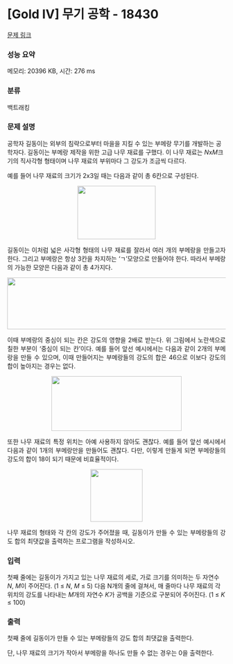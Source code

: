 # [Gold IV] 무기 공학 - 18430 

[문제 링크](https://www.acmicpc.net/problem/18430) 

### 성능 요약

메모리: 20396 KB, 시간: 276 ms

### 분류

백트래킹

### 문제 설명

<p>공학자 길동이는 외부의 침략으로부터 마을을 지킬 수 있는 부메랑 무기를 개발하는 공학자다. 길동이는 부메랑 제작을 위한 고급 나무 재료를 구했다. 이 나무 재료는 <em>N</em>x<em>M</em>크기의 직사각형 형태이며 나무 재료의 부위마다 그 강도가 조금씩 다르다.</p>

<p>예를 들어 나무 재료의 크기가 2x3일 때는 다음과 같이 총 6칸으로 구성된다.</p>

<p style="text-align: center;"><img alt="" src="" style="width: 180px; height: 123px;"></p>

<p style="text-align: justify;">길동이는 이처럼 넓은 사각형 형태의 나무 재료를 잘라서 여러 개의 부메랑을 만들고자 한다. 그리고 부메랑은 항상 3칸을 차지하는 ‘ㄱ’모양으로 만들어야 한다. 따라서 부메랑의 가능한 모양은 다음과 같이 총 4가지다.</p>

<p style="text-align: center;"><img alt="" src="" style="height: 119px; width: 600px;"></p>

<p style="text-align: justify;">이때 부메랑의 중심이 되는 칸은 강도의 영향을 2배로 받는다. 위 그림에서 노란색으로 칠한 부분이 ‘중심이 되는 칸’이다. 예를 들어 앞선 예시에서는 다음과 같이 2개의 부메랑을 만들 수 있으며, 이때 만들어지는 부메랑들의 강도의 합은 46으로 이보다 강도의 합이 높아지는 경우는 없다.</p>

<p style="text-align: center;"><img alt="" src="" style="height: 126px; width: 300px;"></p>

<p style="text-align: justify;">또한 나무 재료의 특정 위치는 아예 사용하지 않아도 괜찮다. 예를 들어 앞선 예시에서 다음과 같이 1개의 부메랑만을 만들어도 괜찮다. 다만, 이렇게 만들게 되면 부메랑들의 강도의 합이 18이 되기 때문에 비효율적이다.</p>

<p style="text-align: center;"><img alt="" src="" style="height: 121px; width: 120px;"></p>

<p style="text-align: justify;">나무 재료의 형태와 각 칸의 강도가 주어졌을 때, 길동이가 만들 수 있는 부메랑들의 강도 합의 최댓값을 출력하는 프로그램을 작성하시오. </p>

### 입력 

 <p>첫째 줄에는 길동이가 가지고 있는 나무 재료의 세로, 가로 크기를 의미하는 두 자연수 <em>N</em>, <em>M</em>이 주어진다. (1 ≤ <em>N</em>, <em>M </em>≤ 5) 다음 N개의 줄에 걸쳐서, 매 줄마다 나무 재료의 각 위치의 강도를 나타내는 <em>M</em>개의 자연수 <em>K</em>가 공백을 기준으로 구분되어 주어진다. (1 ≤ <em>K</em> ≤ 100)</p>

### 출력 

 <p>첫째 줄에 길동이가 만들 수 있는 부메랑들의 강도 합의 최댓값을 출력한다.</p>

<p>단, 나무 재료의 크기가 작아서 부메랑을 하나도 만들 수 없는 경우는 0을 출력한다.</p>


